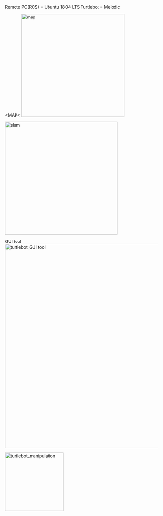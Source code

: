 Remote PC(ROS) = Ubuntu 18.04 LTS
Turtlebot = Melodic

<MAP<
<img width="339" alt="map" src="https://user-images.githubusercontent.com/88023052/141941863-6ab0f8c0-4fc1-408e-820a-d5a339da09bf.png">


<SLAM>
<img width="371" alt="slam" src="https://user-images.githubusercontent.com/88023052/141941869-5a224d95-8aec-43a6-bf84-e2e29ec2d0f2.png">


<Turtlebot Manpulation>

GUI tool
<img width="673" alt="turtlebot_GUI tool" src="https://user-images.githubusercontent.com/88023052/141944726-0938523a-6246-4334-8847-16c2ad21ee2b.png">

<img width="192" alt="turtlebot_manipulation" src="https://user-images.githubusercontent.com/88023052/141944812-dc772fdb-f5c6-47fa-8d3d-17adba75c107.png">
